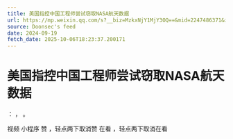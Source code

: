 ```yaml
---
title: 美国指控中国工程师尝试窃取NASA航天数据
url: https://mp.weixin.qq.com/s?__biz=MzkxNjY1MjY3OQ==&mid=2247486371&idx=1&sn=4caa361710120722666f52a3fdba7adc
source: Doonsec's feed
date: 2024-09-19
fetch_date: 2025-10-06T18:23:37.200171
---
```


# 美国指控中国工程师尝试窃取NASA航天数据

：
，
。

视频
小程序
赞
，轻点两下取消赞
在看
，轻点两下取消在看